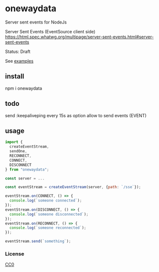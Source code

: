 # onewaydata

Server sent events for NodeJs

Server Sent Events (EventSource client side)
https://html.spec.whatwg.org/multipage/server-sent-events.html#server-sent-events

Status: Draft

See [examples](./examples)

## install

npm i onewaydata

## todo

send :keepaliveping every 15s as option
allow to send events (EVENT)

## usage

```js
import {
  createEventStream,
  sendOne,
  RECONNECT,
  CONNECT,
  DISCONNECT
} from "onewaydata";

const server = ...

const eventStream = createEventStream(server, {path: `/sse`});

eventStream.on(CONNECT, () => {
  console.log(`someone connected`);
});
eventStream.on(DISCONNECT, () => {
  console.log(`someone disconnected`);
});
eventStream.on(RECONNECT, () => {
  console.log(`someone reconnected`);
});

eventStream.send(`something`);
```


### License

[CC0](./license.txt)